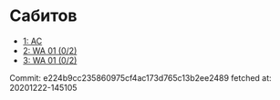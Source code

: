 # Сабитов
- [1: AC](1.md)
- [2: WA 01 (0/2)](2.md)
- [3: WA 01 (0/2)](3.md)

Commit: e224b9cc235860975cf4ac173d765c13b2ee2489
 fetched at: 20201222-145105

